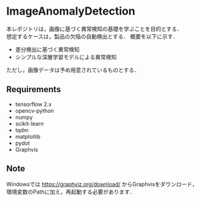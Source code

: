 # ImageAnomalyDetection

本レポジトリは，画像に基づく異常検知の基礎を学ぶことを目的とする．  
想定するケースは，製品の欠陥の自動検出とする．
概要を以下に示す．
- 差分検出に基づく異常検知
- シンプルな深層学習モデルによる異常検知

ただし，画像データは予め用意されているものとする．

## Requirements

- tensorflow 2.x
- opencv-python
- numpy
- scikit-learn
- tqdm
- matplotlib
- pydot
- Graphvis

## Note

Windowsでは https://graphviz.org/download/ からGraphvisをダウンロード，環境変数のPathに加え，再起動する必要があります．